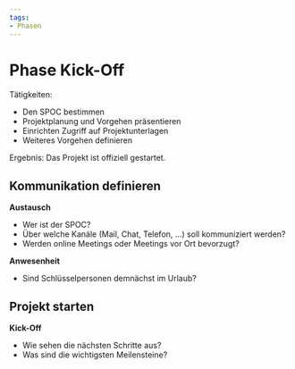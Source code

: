 ```yaml
---
tags:
- Phasen
---
```

# Phase Kick-Off

Tätigkeiten:

* Den SPOC bestimmen
* Projektplanung und Vorgehen präsentieren
* Einrichten Zugriff auf Projektunterlagen
* Weiteres Vorgehen definieren

Ergebnis: Das Projekt ist offiziell gestartet.


## Kommunikation definieren

**Austausch**

* Wer ist der SPOC?
* Über welche Kanäle (Mail, Chat, Telefon, ...) soll kommuniziert werden?
* Werden online Meetings oder Meetings vor Ort bevorzugt?


**Anwesenheit**

* Sind Schlüsselpersonen demnächst im Urlaub?

## Projekt starten

**Kick-Off**

* Wie sehen die nächsten Schritte aus?
* Was sind die wichtigsten Meilensteine?
